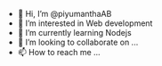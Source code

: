 - 👋 Hi, I’m @piyumanthaAB
- 👀 I’m interested in Web development
- 🌱 I’m currently learning Nodejs
- 💞️ I’m looking to collaborate on ...
- 📫 How to reach me ...

<!---
piyumanthaAB/piyumanthaAB is a ✨ special ✨ repository because its `README.md` (this file) appears on your GitHub profile.
You can click the Preview link to take a look at your changes.
--->
